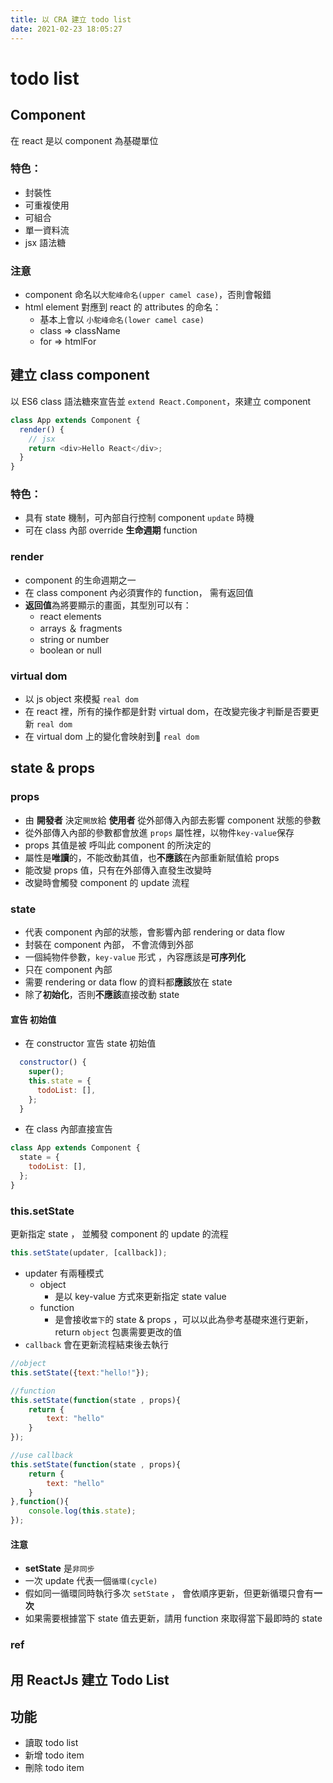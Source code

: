 ```yaml
---
title: 以 CRA 建立 todo list
date: 2021-02-23 18:05:27
---
```


# todo list

## Component
在 react 是以 component 為基礎單位

### 特色：
- 封裝性
- 可重複使用
- 可組合
- 單一資料流
- jsx 語法糖

### 注意
- component 命名以`大駝峰命名(upper camel case)`，否則會報錯
- html element 對應到 react 的 attributes 的命名：
  - 基本上會以 `小駝峰命名(lower camel case)`
  - class => className
  - for => htmlFor


## 建立 class component
以 ES6 class 語法糖來宣告並 `extend React.Component`，來建立 component

```js
class App extends Component {
  render() {
    // jsx
    return <div>Hello React</div>;
  }
}
```

### 特色：
- 具有 state 機制，可內部自行控制 component `update` 時機
- 可在 class 內部 override **生命週期** function

### render
- component 的生命週期之一
- 在 class component 內必須實作的 function， 需有返回值
- **返回值**為將要顯示的畫面，其型別可以有：
  - react elements
  - arrays ＆ fragments
  - string or number
  - boolean or null

### virtual dom
- 以 js object 來模擬 `real dom`
- 在 react 裡，所有的操作都是針對 virtual dom，在改變完後才判斷是否要更新 `real dom`
- 在 virtual dom 上的變化會映射到 `real dom`

## state & props

### props
- 由 **開發者** 決定`開放`給 **使用者** 從外部傳入內部去影響 component 狀態的參數
- 從外部傳入內部的參數都會放進 `props` 屬性裡，以物件`key-value`保存
- props 其值是被 呼叫此 component 的所決定的
- 屬性是**唯讀**的，不能改動其值，也**不應該**在內部重新賦值給 props
- 能改變 props 值，只有在外部傳入直發生改變時
- 改變時會觸發 component 的 update 流程

### state
- 代表 component 內部的狀態，會影響內部 rendering or data flow
- 封裝在 component 內部， 不會流傳到外部
- 一個純物件參數，`key-value` 形式 ，內容應該是**可序列化**
- 只在 component 內部
- 需要 rendering or data flow 的資料都**應該**放在 state
- 除了**初始化**，否則**不應該**直接改動 state

#### 宣告 初始值
- 在 constructor 宣告 state 初始值

```js
  constructor() {
    super();
    this.state = {
      todoList: [],
    };
  }
```

- 在 class 內部直接宣告

```js
class App extends Component {
  state = {
    todoList: [],
  };
}
```

### this.setState
更新指定 state ， 並觸發 component 的 update 的流程

```js
this.setState(updater, [callback]);
```
- updater 有兩種模式
    - object 
        - 是以 key-value 方式來更新指定 state value  
    - function
        - 是會接收`當下`的 state & props ，可以以此為參考基礎來進行更新， return `object` 包裹需要更改的值 
- `callback` 會在更新流程結束後去執行
```js
//object 
this.setState({text:"hello!"});

//function
this.setState(function(state , props){
    return {
        text: "hello"
    }
});

//use callback
this.setState(function(state , props){
    return {
        text: "hello"
    }
},function(){
    console.log(this.state);
});

```
#### 注意
- **setState** 是`非同步`
- 一次 update 代表一個`循環(cycle)` 
- 假如同一循環同時執行多次 `setState` ， 會依順序更新，但更新循環只會有**一次**
- 如果需要根據當下 state 值去更新，請用 function 來取得當下最即時的 state

### ref



## 用 ReactJs 建立 Todo List

## 功能
- 讀取 todo list
- 新增 todo item
- 刪除 todo item